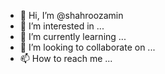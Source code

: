 - 👋 Hi, I’m @shahroozamin
- 👀 I’m interested in ...
- 🌱 I’m currently learning ...
- 💞️ I’m looking to collaborate on ...
- 📫 How to reach me ...

<!---
shahroozamin/shahroozamin is a ✨ special ✨ repository because its `README.md` (this file) appears on your GitHub profile.
You can click the Preview link to take a look at your changes.
--->
